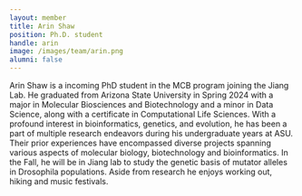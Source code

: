 ```yaml
---
layout: member
title: Arin Shaw
position: Ph.D. student
handle: arin
image: /images/team/arin.png
alumni: false
---
```



Arin Shaw is a incoming PhD student in the MCB program joining the Jiang Lab. He graduated from Arizona State University in Spring 2024 with a major in Molecular Biosciences and Biotechnology and a minor in Data Science, along with a certificate in Computational Life Sciences. With a profound interest in bioinformatics, genetics, and evolution, he has been a part of multiple research endeavors during his undergraduate years at ASU. Their prior experiences have encompassed diverse projects spanning various aspects of molecular biology, biotechnology and bioinformatics. In the Fall, he will be in Jiang lab to study the genetic basis of mutator alleles in Drosophila populations. Aside from research he enjoys working out, hiking and music festivals.